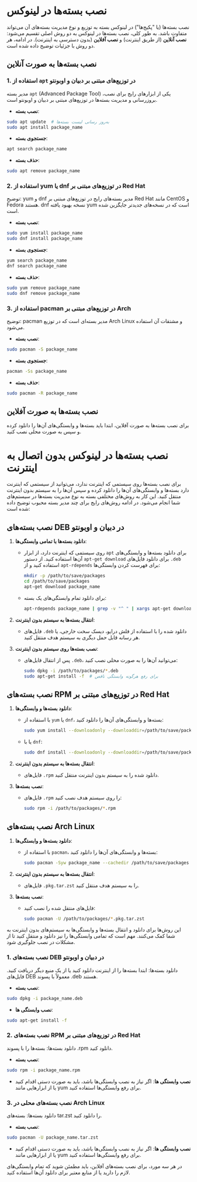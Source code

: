 # نصب بسته‌ها در لینوکس

نصب بسته‌ها (یا "پکیج‌ها") در لینوکس بسته به توزیع و نوع مدیریت بسته‌های آن می‌تواند متفاوت باشد. به طور کلی، نصب بسته‌ها در لینوکس به دو روش اصلی تقسیم می‌شود: **نصب آنلاین** (از طریق اینترنت) و **نصب آفلاین** (بدون دسترسی به اینترنت). در ادامه، هر دو روش با جزئیات توضیح داده شده است.

## نصب بسته‌ها به صورت آنلاین

### 1. استفاده از `apt` در توزیع‌های مبتنی بر دبیان و اوبونتو
مدیر بسته `apt` (Advanced Package Tool) یکی از ابزارهای رایج برای نصب، بروزرسانی و مدیریت بسته‌ها در توزیع‌های مبتنی بر دبیان و اوبونتو است.

- **نصب بسته**: 
```bash
sudo apt update  # به‌روز رسانی لیست بسته‌ها
sudo apt install package_name
```

  - **جستجوی بسته**: 
```bash
apt search package_name
```

  - **حذف بسته**: 
```bash
sudo apt remove package_name
```


### 2. استفاده از yum یا dnf در توزیع‌های مبتنی بر Red Hat

توضیح: yum و dnf مدیر بسته‌های رایج در توزیع‌های مبتنی بر Red Hat مانند CentOS و Fedora هستند. dnf نسخه بهبود یافته yum است که در نسخه‌های جدیدتر جایگزین شده است.


- **نصب بسته**: 
```bash
sudo yum install package_name  
sudo dnf install package_name
```

  - **جستجوی بسته**: 
```bash
yum search package_name  
dnf search package_name
```

  - **حذف بسته**: 
```bash
sudo yum remove package_name  
sudo dnf remove package_name
```



### 3. استفاده از pacman در توزیع‌های مبتنی بر Arch


توضیح: pacman مدیر بسته‌ای است که در توزیع Arch Linux و مشتقات آن استفاده می‌شود.




- **نصب بسته**: 
```bash
sudo pacman -S package_name
```

  - **جستجوی بسته**: 
```bash
pacman -Ss package_name
```

  - **حذف بسته**: 
```bash
sudo pacman -R package_name
```



## نصب بسته‌ها به صورت آفلاین
برای نصب بسته‌ها به صورت آفلاین، ابتدا باید بسته‌ها و وابستگی‌های آن‌ها را دانلود کرده و سپس به صورت محلی نصب کنید.


# نصب بسته‌ها در لینوکس بدون اتصال به اینترنت

برای نصب بسته‌ها روی سیستمی که اینترنت ندارد، می‌توانید از سیستمی که اینترنت دارد بسته‌ها و وابستگی‌های آن‌ها را دانلود کرده و سپس آن‌ها را به سیستم بدون اینترنت منتقل کنید. این کار به روش‌های مختلفی بسته به نوع مدیریت بسته‌ها در سیستم‌های شما انجام می‌شود. در ادامه روش‌های رایج برای چند مدیر بسته محبوب توضیح داده شده است:

## نصب بسته‌های DEB در دبیان و اوبونتو

1. **دانلود بسته‌ها با تمامی وابستگی‌ها**:
   - روی سیستمی که اینترنت دارد، از ابزار `apt` برای دانلود بسته‌ها و وابستگی‌های آن‌ها استفاده کنید. از دستور `apt-get download` برای دانلود فایل‌های `.deb` استفاده کنید و از `apt-rdepends` برای فهرست کردن وابستگی‌ها:
     ```bash
     mkdir -p /path/to/save/packages
     cd /path/to/save/packages
     apt-get download package_name
     ```
   - برای دانلود تمام وابستگی‌های یک بسته:
     ```bash
     apt-rdepends package_name | grep -v "^ " | xargs apt-get download
     ```

2. **انتقال بسته‌ها به سیستم بدون اینترنت**:
   - فایل‌های `.deb` دانلود شده را با استفاده از فلش درایو، دیسک سخت خارجی، یا هر رسانه قابل حمل دیگری به سیستم هدف منتقل کنید.

3. **نصب بسته‌ها روی سیستم بدون اینترنت**:
   - پس از انتقال فایل‌های `.deb`، می‌توانید آن‌ها را به صورت محلی نصب کنید:
     ```bash
     sudo dpkg -i /path/to/packages/*.deb
     sudo apt-get install -f  # برای رفع هرگونه وابستگی ناقص
     ```

## نصب بسته‌های RPM در توزیع‌های مبتنی بر Red Hat

1. **دانلود بسته‌ها و وابستگی‌ها**:
   - با استفاده از `yum` یا `dnf`، بسته‌ها و وابستگی‌های آن‌ها را دانلود کنید:
     ```bash
     sudo yum install --downloadonly --downloaddir=/path/to/save/packages package_name
     ```
   - یا با `dnf`:
     ```bash
     sudo dnf install --downloadonly --downloaddir=/path/to/save/packages package_name
     ```

2. **انتقال بسته‌ها به سیستم بدون اینترنت**:
   - فایل‌های `.rpm` دانلود شده را به سیستم بدون اینترنت منتقل کنید.

3. **نصب بسته‌ها**:
   - فایل‌های `.rpm` را روی سیستم هدف نصب کنید:
     ```bash
     sudo rpm -i /path/to/packages/*.rpm
     ```

## نصب بسته‌های Arch Linux

1. **دانلود بسته‌ها و وابستگی‌ها**:
   - با استفاده از `pacman`، بسته‌ها و وابستگی‌های آن‌ها را دانلود کنید:
     ```bash
     sudo pacman -Syw package_name --cachedir /path/to/save/packages
     ```

2. **انتقال بسته‌ها به سیستم بدون اینترنت**:
   - فایل‌های `.pkg.tar.zst` را به سیستم هدف منتقل کنید.

3. **نصب بسته‌ها**:
   - فایل‌های منتقل شده را نصب کنید:
     ```bash
     sudo pacman -U /path/to/packages/*.pkg.tar.zst
     ```

این روش‌ها برای دانلود و انتقال بسته‌ها و وابستگی‌ها به سیستم‌های بدون اینترنت به شما کمک می‌کنند. مهم است که تمامی وابستگی‌ها را نیز دانلود و منتقل کنید تا از مشکلات در نصب جلوگیری شود.






### 1. نصب بسته‌های DEB در دبیان و اوبونتو

دانلود بسته‌ها: ابتدا بسته‌ها را از اینترنت دانلود کنید یا از یک منبع دیگر دریافت کنید. فایل‌های DEB معمولاً با پسوند .deb هستند.



- **نصب بسته**: 
```bash
sudo dpkg -i package_name.deb
```

- **نصب وابستگی ها**: 
```bash
sudo apt-get install -f
```


### 2. نصب بسته‌های RPM در توزیع‌های مبتنی بر Red Hat

دانلود بسته‌ها: بسته‌ها را با پسوند .rpm دانلود کنید.


- **نصب بسته**: 
```bash
sudo rpm -i package_name.rpm
```

- **نصب وابستگی ها**: 
اگر نیاز به نصب وابستگی‌ها باشد، باید به صورت دستی اقدام کنید یا از ابزارهایی مانند yum برای رفع وابستگی‌ها استفاده کنید.



### 3. نصب بسته‌های محلی در Arch Linux
دانلود بسته‌ها: بسته‌های tar.zst را دانلود کنید.

- **نصب بسته**: 
```bash
sudo pacman -U package_name.tar.zst
```

- **نصب وابستگی ها**: 
اگر نیاز به نصب وابستگی‌ها باشد، باید به صورت دستی اقدام کنید یا از ابزارهایی مانند yum برای رفع وابستگی‌ها استفاده کنید.


در هر سه مورد، برای نصب بسته‌های آفلاین، باید مطمئن شوید که تمام وابستگی‌های لازم را دارید یا از منابع معتبر برای دانلود آن‌ها استفاده کنید.

